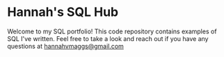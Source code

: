 # Hannah's SQL Hub
Welcome to my SQL portfolio! This code repository contains examples of SQL I've written. Feel free to take a look and reach out if you have any questions at hannahvmaggs@gmail.com
